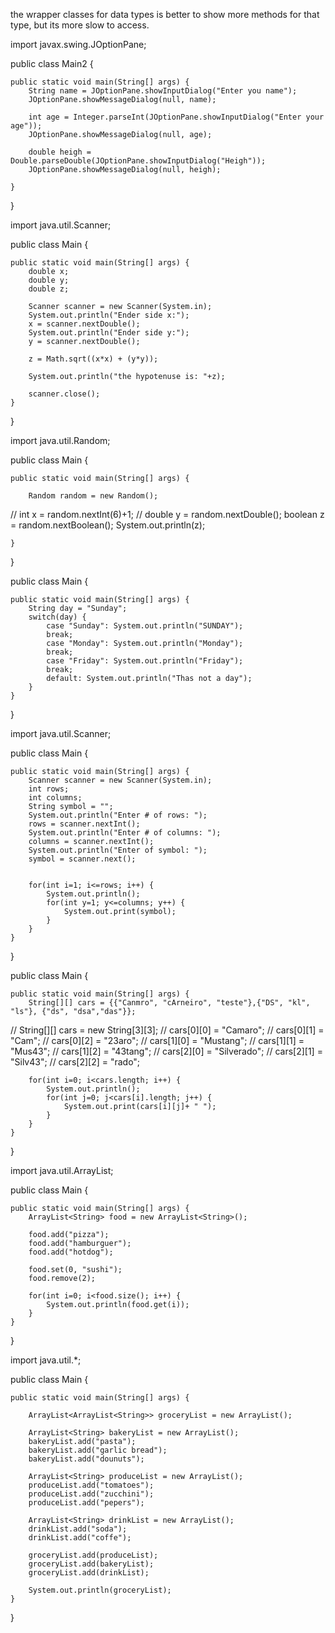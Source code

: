
the wrapper classes for data types is better to show more methods for that type, but its more slow to access.


import javax.swing.JOptionPane;

public class Main2 {

	public static void main(String[] args) {
		String name = JOptionPane.showInputDialog("Enter you name");
		JOptionPane.showMessageDialog(null, name);
		
		int age = Integer.parseInt(JOptionPane.showInputDialog("Enter your age"));
		JOptionPane.showMessageDialog(null, age);
		
		double heigh = Double.parseDouble(JOptionPane.showInputDialog("Heigh"));
		JOptionPane.showMessageDialog(null, heigh);
		
	}
	

}


import java.util.Scanner;

public class Main {

	public static void main(String[] args) {
		double x;
		double y;
		double z;
		
		Scanner scanner = new Scanner(System.in);
		System.out.println("Ender side x:");
		x = scanner.nextDouble();
		System.out.println("Ender side y:");
		y = scanner.nextDouble();
		
		z = Math.sqrt((x*x) + (y*y));
		
		System.out.println("the hypotenuse is: "+z);
		
		scanner.close();
	}
}


import java.util.Random;

public class Main {

	public static void main(String[] args) {
		
		Random random = new Random();
		
//		int x = random.nextInt(6)+1;
//		double y = random.nextDouble();
		boolean z = random.nextBoolean();
		System.out.println(z);

	}
}



public class Main {

	public static void main(String[] args) {
		String day = "Sunday";
		switch(day) {
			case "Sunday": System.out.println("SUNDAY");
			break;
			case "Monday": System.out.println("Monday");
			break;
			case "Friday": System.out.println("Friday");
			break;
			default: System.out.println("Thas not a day");
		}	
	}
}


import java.util.Scanner;

public class Main {

	public static void main(String[] args) {
		Scanner scanner = new Scanner(System.in);
		int rows;
		int columns;
		String symbol = "";
		System.out.println("Enter # of rows: ");
		rows = scanner.nextInt();
		System.out.println("Enter # of columns: ");
		columns = scanner.nextInt();
		System.out.println("Enter of symbol: ");
		symbol = scanner.next();
		
		
		for(int i=1; i<=rows; i++) {
			System.out.println();
			for(int y=1; y<=columns; y++) {
				System.out.print(symbol);
			}
		}
	}
}



public class Main {

	public static void main(String[] args) {
		String[][] cars = {{"Canmro", "cArneiro", "teste"},{"DS", "kl", "ls"}, {"ds", "dsa","das"}};
		
//		String[][] cars = new String[3][3];
//		cars[0][0] = "Camaro";
//		cars[0][1] = "Cam";
//		cars[0][2] = "23aro";
//		cars[1][0] = "Mustang";
//		cars[1][1] = "Mus43";
//		cars[1][2] = "43tang";
//		cars[2][0] = "Silverado";
//		cars[2][1] = "Silv43";
//		cars[2][2] = "rado";
		
		for(int i=0; i<cars.length; i++) {
			System.out.println();
			for(int j=0; j<cars[i].length; j++) {
				System.out.print(cars[i][j]+ " ");
			}
		}
	}
}


import java.util.ArrayList;

public class Main {

	public static void main(String[] args) {
		ArrayList<String> food = new ArrayList<String>();
		
		food.add("pizza");
		food.add("hamburguer");
		food.add("hotdog");
		
		food.set(0, "sushi");
		food.remove(2);
		
		for(int i=0; i<food.size(); i++) {
			System.out.println(food.get(i));
		}
	}
}

import java.util.*;

public class Main {

	public static void main(String[] args) {
		
		ArrayList<ArrayList<String>> groceryList = new ArrayList();
		
		ArrayList<String> bakeryList = new ArrayList();
		bakeryList.add("pasta");
		bakeryList.add("garlic bread");
		bakeryList.add("dounuts");
		
		ArrayList<String> produceList = new ArrayList();
		produceList.add("tomatoes");
		produceList.add("zucchini");
		produceList.add("pepers");
		
		ArrayList<String> drinkList = new ArrayList();
		drinkList.add("soda");
		drinkList.add("coffe");
		
		groceryList.add(produceList);
		groceryList.add(bakeryList);
		groceryList.add(drinkList);
		
		System.out.println(groceryList);
	}
}
